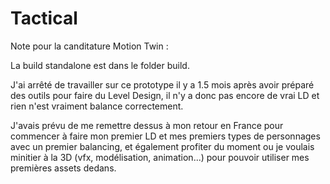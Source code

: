 # Tactical

Note pour la canditature Motion Twin :

La build standalone est dans le folder build. 

J'ai arrêté de travailler sur ce prototype il y a 1.5 mois après avoir préparé des outils pour faire du Level Design, il n'y a donc pas encore de vrai LD et rien n'est vraiment balance correctement. 

J'avais prévu de me remettre dessus à mon retour en France pour commencer à faire mon premier LD et mes premiers types de personnages avec un premier balancing, et également profiter du moment ou je voulais minitier à la 3D (vfx, modélisation, animation...) pour pouvoir utiliser mes premières assets dedans.
